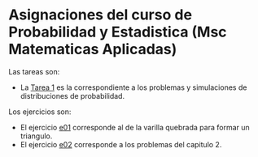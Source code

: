 # Asignaciones del curso de Probabilidad y Estadistica (Msc Matematicas Aplicadas)

Las tareas son:

* La [Tarea 1](https://github.com/Ryuta2329/Tarea-probabilidad/blob/a24d25ecbcc2d83e24b2c347472a040f570c9e6c/Tarea-1-Prob-Stat-2022.md) es la correspondiente a los problemas y simulaciones de distribuciones de probabilidad.
<!---* La [Tarea 2]() es la correspondiente a los constrastes de hipotesis y pruebas estadisticas.--->

Los ejercicios son:

* El ejercicio [e01](https://github.com/Ryuta2329/Tarea-probabilidad/blob/main/e01-PE.md) corresponde al de la varilla quebrada para formar un triangulo.
* El ejercicio [e02](https://github.com/Ryuta2329/Tarea-probabilidad/blob/main/e02-PE.md) corresponde a los problemas del capitulo 2.
